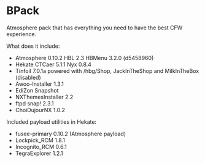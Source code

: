 # BPack

Atmosphere pack that has everything you need to have the best CFW experience.

What does it include:

* Atmosphere 0.10.2 HBL 2.3 HBMenu 3.2.0 (d5458960)
* Hekate CTCaer 5.1.1 Nyx 0.8.4
* Tinfoil 7.0.1a powered with /hbg/Shop, JackInTheShop and MilkInTheBox (disabled)
* Awoo-Installer 1.3.1
* EdiZon Snapshot
* NXThemesInstaller 2.2
* ftpd snap! 2.3.1
* ChoiDujourNX 1.0.2

Included payload utilities in Hekate:

* fusee-primary 0.10.2 (Atmosphere payload)
* Lockpick_RCM 1.8.1
* Incognito_RCM 0.6.1
* TegraExplorer 1.2.1
